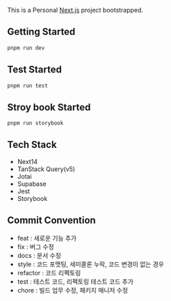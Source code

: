 This is a Personal [Next.js](https://nextjs.org/) project bootstrapped.

## Getting Started

```bash
pnpm run dev
```

## Test Started

```bash
pnpm run test
```

## Stroy book Started

```bash
pnpm run storybook
```

## Tech Stack

- Next14
- TanStack Query(v5)
- Jotai
- Supabase
- Jest
- Storybook

## Commit Convention

- feat : 새로운 기능 추가
- fix : 버그 수정
- docs : 문서 수정
- style : 코드 포맷팅, 세미콜론 누락, 코드 변경이 없는 경우
- refactor : 코드 리펙토링
- test : 테스트 코드, 리펙토링 테스트 코드 추가
- chore : 빌드 업무 수정, 패키지 매니저 수정
